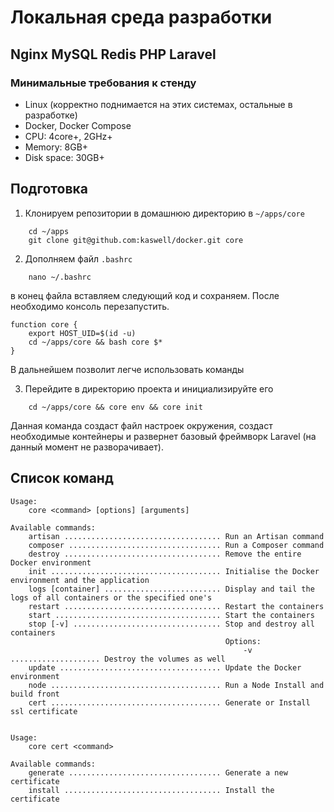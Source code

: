 # Локальная среда разработки 
## Nginx MySQL Redis PHP Laravel


### Минимальные требования к стенду
* Linux (корректно поднимается на этих системах, остальные в разработке)
* Docker, Docker Compose
* CPU: 4core+, 2GHz+
* Memory: 8GB+
* Disk space: 30GB+


## Подготовка
1. Клонируем репозитории в домашнюю директорию в `~/apps/core`
```
    cd ~/apps
    git clone git@github.com:kaswell/docker.git core
```

2. Дополняем файл `.bashrc`

```
    nano ~/.bashrc
```

в конец файла вставляем следующий код и сохраняем. После необходимо консоль перезапустить.

```
function core {
    export HOST_UID=$(id -u)
    cd ~/apps/core && bash core $*
}
```
В дальнейшем позволит легче использовать команды

3. Перейдите в директорию проекта и инициализируйте его

```
    cd ~/apps/core && core env && core init
```

Данная команда создаст файл настроек окружения, создаст необходимые контейнеры 
и развернет базовый фреймворк Laravel (на данный момент не разворачивает).

## Список команд

```
Usage:
    core <command> [options] [arguments]

Available commands:
    artisan ................................... Run an Artisan command
    composer .................................. Run a Composer command
    destroy ................................... Remove the entire Docker environment
    init ...................................... Initialise the Docker environment and the application
    logs [container] .......................... Display and tail the logs of all containers or the specified one's
    restart ................................... Restart the containers
    start ..................................... Start the containers
    stop [-v] ................................. Stop and destroy all containers
                                                Options:
                                                    -v .................... Destroy the volumes as well
    update .................................... Update the Docker environment
    node ...................................... Run a Node Install and build front
    cert ...................................... Generate or Install ssl certificate


Usage:
    core cert <command>

Available commands:
    generate .................................. Generate a new certificate
    install ................................... Install the certificate
```